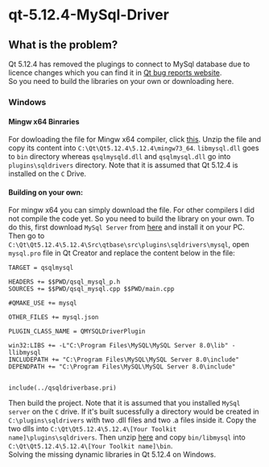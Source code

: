 # qt-5.12.4-MySql-Driver
## What is the problem?
Qt 5.12.4 has removed the plugings to connect to MySql database due to licence changes which you can find it in [Qt bug reports website](https://bugreports.qt.io/browse/QTBUG-76081). <br> So you need to build the libraries on your own or downloading here.
 ### Windows
 #### Mingw x64 Binraries
For dowloading the file for Mingw x64 compiler, click [this](qt5_12_4_mysql_dlls_mingwx64.zip). Unzip the file and copy its content into `C:\Qt\Qt5.12.4\5.12.4\mingw73_64`. `libmysql.dll` goes to `bin` directory whereas `qsqlmysqld.dll` and `qsqlmysql.dll` go into `plugins\sqldrivers` directory. Note that it is assumed that Qt 5.12.4 is installed on the `C` Drive.
#### Building on your own:
For mingw x64 you can simply download the file. For other compilers I did not compile the code yet. So you need to build the library on your own.
To do this, first download `MySql Server` from [here](https://dev.mysql.com/downloads/installer/) and install it on your PC. Then go to `C:\Qt\Qt5.12.4\5.12.4\Src\qtbase\src\plugins\sqldrivers\mysql`, open `mysql.pro` file in Qt Creator and replace the content below in the file:

``` qmake
TARGET = qsqlmysql

HEADERS += $$PWD/qsql_mysql_p.h
SOURCES += $$PWD/qsql_mysql.cpp $$PWD/main.cpp

#QMAKE_USE += mysql

OTHER_FILES += mysql.json

PLUGIN_CLASS_NAME = QMYSQLDriverPlugin

win32:LIBS += -L"C:\Program Files\MySQL\MySQL Server 8.0\lib" -llibmysql
INCLUDEPATH += "C:\Program Files\MySQL\MySQL Server 8.0\include"
DEPENDPATH += "C:\Program Files\MySQL\MySQL Server 8.0\include"


include(../qsqldriverbase.pri)

```
Then build the project. Note that it is assumed that you installed `MySql server` on the `C` drive. If it's built sucessfully a directory would be created in `C:\plugins\sqldrivers` with two .dll files and two .a files inside it. Copy the two dlls into `C:\Qt\Qt5.12.4\5.12.4\[Your Toolkit name]\plugins\sqldrivers`. Then unzip [here](https://dev.mysql.com/downloads/installer/) and copy `bin/libmysql` into `C:\Qt\Qt5.12.4\5.12.4\[Your Toolkit name]\bin`.
<br>Solving the missing dynamic libraries in Qt 5.12.4 on Windows.
